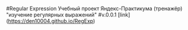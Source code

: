 #Regular Expression
Учебный проект Яндекс-Практикума (тренажёр) "изучение регулярных выражений"
#v.0.0.1
[link] (https://den10004.github.io/RegExp)
